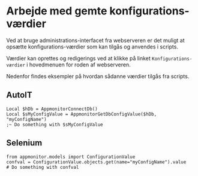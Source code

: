 # Arbejde med gemte konfigurations-værdier

Ved at bruge administrations-interfacet fra webserveren er det muligt at
opsætte konfigurations-værdier som kan tilgås og anvendes i scripts.

Værdier kan oprettes og redigerings ved at klikke på linket
`Konfigurations-værdier` i hovedmenuen for roden af webserveren.

Nedenfor findes eksempler på hvordan sådanne værdier tilgås fra scripts.

## AutoIT

    Local $hDb = AppmonitorConnectDb()
    Local $sMyConfigValue = AppmonitorGetDbConfigValue($hDb, "myConfigName")
    ;~ Do something with $sMyConfigValue

## Selenium

    from appmonitor.models import ConfigurationValue
    confval = ConfigurationValue.objects.get(name="myConfigName").value
    # Do something with confval
